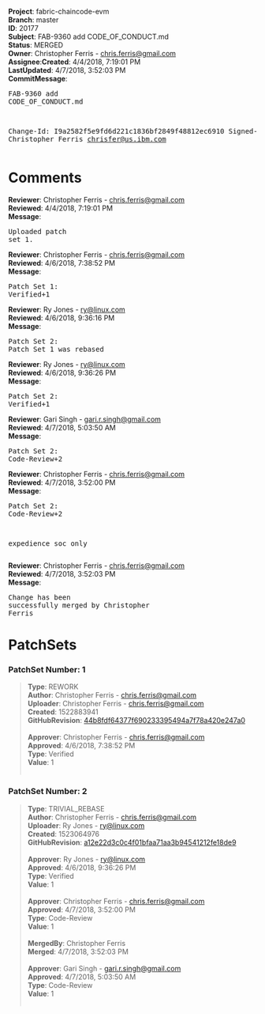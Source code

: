 <strong>Project</strong>: fabric-chaincode-evm</br><strong>Branch</strong>: master<br><strong>ID</strong>: 20177<br><strong>Subject</strong>: FAB-9360 add CODE_OF_CONDUCT.md<br><strong>Status</strong>: MERGED<br><strong>Owner</strong>: Christopher Ferris - chris.ferris@gmail.com<br><strong>Assignee</strong>:<strong>Created</strong>: 4/4/2018, 7:19:01 PM<br><strong>LastUpdated</strong>: 4/7/2018, 3:52:03 PM<br><strong>CommitMessage</strong>:<br><pre>FAB-9360 add CODE_OF_CONDUCT.md

Change-Id: I9a2582f5e9fd6d221c1836bf2849f48812ec6910
Signed-off-by: Christopher Ferris <chrisfer@us.ibm.com>
</pre><h1>Comments</h1><strong>Reviewer</strong>: Christopher Ferris - chris.ferris@gmail.com<br><strong>Reviewed</strong>: 4/4/2018, 7:19:01 PM<br><strong>Message</strong>: <pre>Uploaded patch set 1.</pre><strong>Reviewer</strong>: Christopher Ferris - chris.ferris@gmail.com<br><strong>Reviewed</strong>: 4/6/2018, 7:38:52 PM<br><strong>Message</strong>: <pre>Patch Set 1: Verified+1</pre><strong>Reviewer</strong>: Ry Jones - ry@linux.com<br><strong>Reviewed</strong>: 4/6/2018, 9:36:16 PM<br><strong>Message</strong>: <pre>Patch Set 2: Patch Set 1 was rebased</pre><strong>Reviewer</strong>: Ry Jones - ry@linux.com<br><strong>Reviewed</strong>: 4/6/2018, 9:36:26 PM<br><strong>Message</strong>: <pre>Patch Set 2: Verified+1</pre><strong>Reviewer</strong>: Gari Singh - gari.r.singh@gmail.com<br><strong>Reviewed</strong>: 4/7/2018, 5:03:50 AM<br><strong>Message</strong>: <pre>Patch Set 2: Code-Review+2</pre><strong>Reviewer</strong>: Christopher Ferris - chris.ferris@gmail.com<br><strong>Reviewed</strong>: 4/7/2018, 3:52:00 PM<br><strong>Message</strong>: <pre>Patch Set 2: Code-Review+2

expedience soc only</pre><strong>Reviewer</strong>: Christopher Ferris - chris.ferris@gmail.com<br><strong>Reviewed</strong>: 4/7/2018, 3:52:03 PM<br><strong>Message</strong>: <pre>Change has been successfully merged by Christopher Ferris</pre><h1>PatchSets</h1><h3>PatchSet Number: 1</h3><blockquote><strong>Type</strong>: REWORK<br><strong>Author</strong>: Christopher Ferris - chris.ferris@gmail.com<br><strong>Uploader</strong>: Christopher Ferris - chris.ferris@gmail.com<br><strong>Created</strong>: 1522883941<br><strong>GitHubRevision</strong>: [44b8fdf64377f690233395494a7f78a420e247a0](https://github.com/hyperledger/fabric-chaincode-evm/commit/44b8fdf64377f690233395494a7f78a420e247a0)<br><br><strong>Approver</strong>: Christopher Ferris - chris.ferris@gmail.com<br><strong>Approved</strong>: 4/6/2018, 7:38:52 PM<br><strong>Type</strong>: Verified<br><strong>Value</strong>: 1<br><br></blockquote><h3>PatchSet Number: 2</h3><blockquote><strong>Type</strong>: TRIVIAL_REBASE<br><strong>Author</strong>: Christopher Ferris - chris.ferris@gmail.com<br><strong>Uploader</strong>: Ry Jones - ry@linux.com<br><strong>Created</strong>: 1523064976<br><strong>GitHubRevision</strong>: [a12e22d3c0c4f01bfaa71aa3b94541212fe18de9](https://github.com/hyperledger/fabric-chaincode-evm/commit/a12e22d3c0c4f01bfaa71aa3b94541212fe18de9)<br><br><strong>Approver</strong>: Ry Jones - ry@linux.com<br><strong>Approved</strong>: 4/6/2018, 9:36:26 PM<br><strong>Type</strong>: Verified<br><strong>Value</strong>: 1<br><br><strong>Approver</strong>: Christopher Ferris - chris.ferris@gmail.com<br><strong>Approved</strong>: 4/7/2018, 3:52:00 PM<br><strong>Type</strong>: Code-Review<br><strong>Value</strong>: 1<br><br><strong>MergedBy</strong>: Christopher Ferris<br><strong>Merged</strong>: 4/7/2018, 3:52:03 PM<br><br><strong>Approver</strong>: Gari Singh - gari.r.singh@gmail.com<br><strong>Approved</strong>: 4/7/2018, 5:03:50 AM<br><strong>Type</strong>: Code-Review<br><strong>Value</strong>: 1<br><br></blockquote>